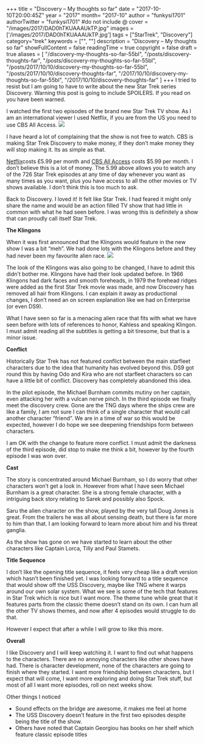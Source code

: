 +++
title = "Discovery – My thoughts so far"
date = "2017-10-10T20:00:45Z"
year = "2017"
month= "2017-10"
author = "funkysi1701"
authorTwitter = "funkysi1701" #do not include @
cover = "/images/2017/DAD0hTKUAAAUkTP.jpg"
images = ['/images/2017/DAD0hTKUAAAUkTP.jpg']
tags = ["StarTrek", "Discovery"]
category="trek"
keywords = ["", ""]
description = "Discovery – My thoughts so far"
showFullContent = false
readingTime = true
copyright = false
draft = true
aliases = [
    "/discovery-my-thoughts-so-far-55bl",
    "/posts/discovery-thoughts-far",
    "/posts/discovery-my-thoughts-so-far-55bl",
    "/posts/2017/10/10/discovery-my-thoughts-so-far-55bl",
    "/posts/2017/10/10/discovery-thoughts-far",
    "/2017/10/10/discovery-my-thoughts-so-far-55bl",
    "/2017/10/10/discovery-thoughts-far"
]
+++
I tried to resist but I am going to have to write about the new Star Trek series Discovery. Warning this post is going to include SPOILERS. If you read on you have been warned.

I watched the first two episodes of the brand new Star Trek TV show. As I am an international viewer I used Netflix, if you are from the US you need to use CBS All Access. ![](/images/2017/DAD0hTKUAAAUkTP.jpg)

I have heard a lot of complaining that the show is not free to watch. CBS is making Star Trek Discovery to make money, if they don’t make money they will stop making it. Its as simple as that.

[Netflix](https://www.netflix.com)costs £5.99 per month and [CBS All Access](https://www.cbs.com/all-access/) costs $5.99 per month. I don’t believe this is a lot of money. The 5.99 above allows you to watch any of the 726 Star Trek episodes at any time of day whenever you want as many times as you want, plus you have access to all the other movies or TV shows available. I don’t think this is too much to ask.

Back to Discovery. I loved it! It felt like Star Trek. I had feared it might only share the name and would be an action filled TV show that had little in common with what he had seen before. I was wrong this is definitely a show that can proudly call itself Star Trek.

**The Klingons**

When it was first announced that the Klingons would feature in the new show I was a bit “meh”. We had done lots with the Klingons before and they had never been my favourite alien race. ![](/images/2017/star-trek-discovery-klingons-1002567-1280x0.jpg)

The look of the Klingons was also going to be changed, I have to admit this didn’t bother me. Klingons have had their look updated before. In 1966 Klingons had dark faces and smooth foreheads, in 1979 the forehead ridges were added as the first Star Trek movie was made, and now Discovery has removed all hair from Klingons. I can explain it away as productional changes, I don’t need an on screen explanation like we had on Enterprise (or even DS9).

What I have seen so far is a menacing alien race that fits with what we have seen before with lots of references to honor, Kahless and speaking Klingon. I must admit reading all the subtitles is getting a bit tiresome, but that is a minor issue.

**Conflict**

Historically Star Trek has not featured conflict between the main starfleet characters due to the idea that humanity has evolved beyond this. DS9 got round this by having Odo and Kira who are not starfleet characters so can have a little bit of conflict. Discovery has completely abandoned this idea.

In the pilot episode, the Michael Burnham commits mutiny on her captain, even attacking her with a vulcan nerve pinch. In the third episode we finally meet the discovery crew. Gone are the TNG days where the ships crew are like a family, I am not sure I can think of a single character that would call another character “friend”. We are in a time of war so this would be expected, however I do hope we see deepening friendships form between characters.

I am OK with the change to feature more conflict. I must admit the darkness of the third episode, did stop to make me think a bit, however by the fourth episode I was won over.

**Cast**

The story is concentrated around Michael Burnham, so I do worry that other characters won’t get a look in. However from what I have seen Michael Burnham is a great character. She is a strong female character, with a intriguing back story relating to Sarek and possibly also Spock.

Saru the alien character on the show, played by the very tall Doug Jones is great. From the trailers he was all about sensing death, but there is far more to him than that. I am looking forward to learn more about him and his threat ganglia.

As the show has gone on we have started to learn about the other characters like Captain Lorca, Tilly and Paul Stamets.

**Title Sequence**

I don’t like the opening title sequence, it feels very cheap like a draft version which hasn’t been finished yet. I was looking forward to a title sequence that would show off the USS Discovery, maybe like TNG where it warps around our own solar system. What we see is some of the tech that features in Star Trek which is nice but I want more. The theme tune while great that it features parts from the classic theme doesn’t stand on its own. I can hum all the other TV shows themes, and now after 4 episodes would struggle to do that.

However I expect that after a while I will grow to like this more.

**Overall**

I like Discovery and I will keep watching it. I want to find out what happens to the characters. There are no annoying characters like other shows have had. There is character development, none of the characters are going to finish where they started. I want more friendship between characters, but I expect that will come, I want more exploring and doing Star Trek stuff, but most of all I want more episodes, roll on next weeks show.

Other things I noticed

- Sound effects on the bridge are awesome, it makes me feel at home
- The USS Discovery doesn’t feature in the first two episodes despite being the title of the show.
- Others have noted that Captain Georgiou has books on her shelf which feature classic episode titles